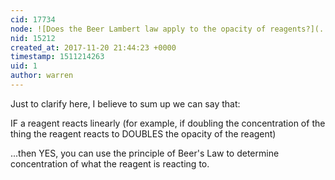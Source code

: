 ```yaml
---
cid: 17734
node: ![Does the Beer Lambert law apply to the opacity of reagents?](../notes/warren/11-20-2017/does-the-beer-lambert-law-apply-to-the-opacity-of-reagents)
nid: 15212
created_at: 2017-11-20 21:44:23 +0000
timestamp: 1511214263
uid: 1
author: warren
---
```


Just to clarify here, I believe to sum up we can say that: 

IF a reagent reacts linearly (for example, if doubling the concentration of the thing the reagent reacts to DOUBLES the opacity of the reagent)

...then YES, you can use the principle of Beer's Law to determine concentration of what the reagent is reacting to.